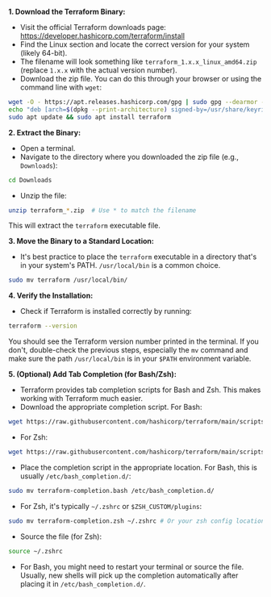 **1. Download the Terraform Binary:**

  * Visit the official Terraform downloads page: https://developer.hashicorp.com/terraform/install
  * Find the Linux section and locate the correct version for your system (likely 64-bit).  
  * The filename will look something like `terraform_1.x.x_linux_amd64.zip` (replace `1.x.x` with the actual version number).
  * Download the zip file. You can do this through your browser or using the command line with `wget`:

<!-- end list -->

```bash
wget -O - https://apt.releases.hashicorp.com/gpg | sudo gpg --dearmor -o /usr/share/keyrings/hashicorp-archive-keyring.gpg
echo "deb [arch=$(dpkg --print-architecture) signed-by=/usr/share/keyrings/hashicorp-archive-keyring.gpg] https://apt.releases.hashicorp.com $(lsb_release -cs) main" | sudo tee /etc/apt/sources.list.d/hashicorp.list
sudo apt update && sudo apt install terraform
```

**2. Extract the Binary:**

  * Open a terminal.
  * Navigate to the directory where you downloaded the zip file (e.g., `Downloads`):

<!-- end list -->

```bash
cd Downloads
```

  * Unzip the file:

<!-- end list -->

```bash
unzip terraform_*.zip  # Use * to match the filename
```

This will extract the `terraform` executable file.

**3. Move the Binary to a Standard Location:**

  * It's best practice to place the `terraform` executable in a directory that's in your system's PATH.  `/usr/local/bin` is a common choice.

<!-- end list -->

```bash
sudo mv terraform /usr/local/bin/
```

**4. Verify the Installation:**

  * Check if Terraform is installed correctly by running:

<!-- end list -->

```bash
terraform --version
```

You should see the Terraform version number printed in the terminal. If you don't, double-check the previous steps, especially the `mv` command and make sure the path `/usr/local/bin` is in your `$PATH` environment variable.

**5. (Optional) Add Tab Completion (for Bash/Zsh):**

  * Terraform provides tab completion scripts for Bash and Zsh. This makes working with Terraform much easier.
  * Download the appropriate completion script. For Bash:

<!-- end list -->

```bash
wget https://raw.githubusercontent.com/hashicorp/terraform/main/scripts/terraform-completion.bash
```

  * For Zsh:

<!-- end list -->

```bash
wget https://raw.githubusercontent.com/hashicorp/terraform/main/scripts/terraform-completion.zsh
```

  * Place the completion script in the appropriate location. For Bash, this is usually `/etc/bash_completion.d/`:

<!-- end list -->

```bash
sudo mv terraform-completion.bash /etc/bash_completion.d/
```

  * For Zsh, it's typically `~/.zshrc` or `$ZSH_CUSTOM/plugins`:

<!-- end list -->

```bash
sudo mv terraform-completion.zsh ~/.zshrc # Or your zsh config location
```

  * Source the file (for Zsh):

<!-- end list -->

```bash
source ~/.zshrc
```

  * For Bash, you might need to restart your terminal or source the file.  Usually, new shells will pick up the completion automatically after placing it in `/etc/bash_completion.d/`.